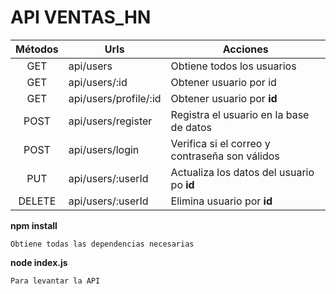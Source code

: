 API VENTAS_HN
==

|Métodos| Urls  | Acciones|
|:-----:|-------| --------|
|  GET  | api/users| Obtiene todos los usuarios|
|  GET  | api/users/:id| Obtener usuario por id|
|  GET  | api/users/profile/:id| Obtener usuario por **id**|
|  POST | api/users/register| Registra el usuario en la base de datos|
|  POST | api/users/login| Verifica si el correo y contraseña son válidos|
|  PUT  | api/users/:userId| Actualiza los datos del usuario po **id**|
| DELETE| api/users/:userId| Elimina usuario por **id**|

__npm install__

    Obtiene todas las dependencias necesarias

__node index.js__

    Para levantar la API